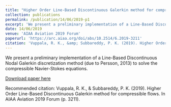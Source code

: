 ```yaml
---
title: "Higher Order Line-Based Discontinuous Galerkin method for compressible flows"
collection: publications
permalink: /publication/14/06/2019-p1
excerpt: 'We present a preliminary implementation of a Line-Based Discontinuous Nodal Galerkin discretization method (due to Persson, 2013) to solve the compressible Navier-Stokes equations. '
date: 14/06/2019
venue: 'AIAA Aviation 2019 Forum'
paperurl: 'https://arc.aiaa.org/doi/abs/10.2514/6.2019-3211'
citation: 'Vuppala, R. K., &amp; Subbareddy, P. K. (2019). Higher Order Line-Based Discontinuous Galerkin method for compressible flows. In AIAA Aviation 2019 Forum (p. 3211).'
---
```

We present a preliminary implementation of a Line-Based Discontinuous Nodal Galerkin discretization method (due to Persson, 2013) to solve the compressible Navier-Stokes equations. 

[Download paper here](https://arc.aiaa.org/doi/abs/10.2514/6.2019-3211)

Recommended citation: Vuppala, R. K., & Subbareddy, P. K. (2019). Higher Order Line-Based Discontinuous Galerkin method for compressible flows. In AIAA Aviation 2019 Forum (p. 3211).